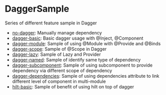 # DaggerSample

Series of different feature sample in Dagger

- [no-dagger](https://github.com/Jintin/DaggerSample/tree/master/no-dagger): Manually manage dependency
- [dagger-basic](https://github.com/Jintin/DaggerSample/tree/master/dagger-basic): Basic dagger usage with @Inject, @Component
- [dagger-module](https://github.com/Jintin/DaggerSample/tree/master/dagger-module): Sample of using @Module with @Provide and @Binds
- [dagger-scope](https://github.com/Jintin/DaggerSample/tree/master/dagger-scope): Sample of @Scope in Dagger
- [dagger-lazy](https://github.com/Jintin/DaggerSample/tree/master/dagger-lazy): Sample of Lazy and Provider
- [dagger-named](https://github.com/Jintin/DaggerSample/tree/master/dagger-named): Sample of identify same type of dependency
- [dagger-subcomponent](https://github.com/Jintin/DaggerSample/tree/master/dagger-subcomponent): Sample of using subcomponent to provide dependency via different scope of dependency
- [dagger-dependencies](https://github.com/Jintin/DaggerSample/tree/master/dagger-dependencies): Sample of using dependencies attribute to link different level of component in multi-module
- [hilt-basic](https://github.com/Jintin/DaggerSample/tree/master/hilt-basic): Sample of benefit of using hilt on top of dagger
  